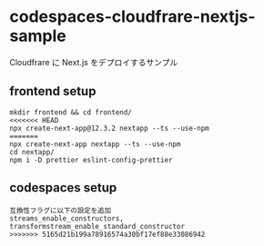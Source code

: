 # codespaces-cloudfrare-nextjs-sample

Cloudfrare に Next.js をデプロイするサンプル

## frontend setup

```
mkdir frontend && cd frontend/
<<<<<<< HEAD
npx create-next-app@12.3.2 nextapp --ts --use-npm
=======
npx create-next-app nextapp --ts --use-npm
cd nextapp/
npm i -D prettier eslint-config-prettier
```

## codespaces setup

```
互換性フラグに以下の設定を追加
streams_enable_constructors, transformstream_enable_standard_constructor
>>>>>>> 5165d21b199a78916574a30bf17ef88e33086942
```
